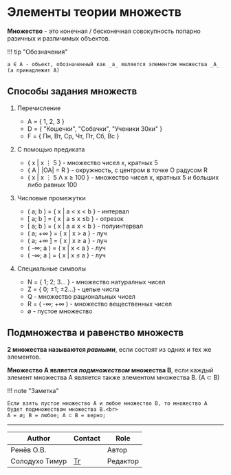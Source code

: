 # Элементы теории множеств

**Множество** - это конечная / бесконечная совокупность попарно разичных и различимых объектов.

!!! tip "Обозначения"

    а ∈ А - объект, обозначенный как _а_ является элементом множества _A_ (а принадлежит А)

## Способы задания множеств  

1. Перечисление

    - A = { 1, 2, 3 }
    - D = { "Кошечки", "Собачки", "Ученики 30ки" }
    - F = { Пн, Вт, Ср, Чт, Пт, Сб, Вс }

2. С помощью предиката<br>

    - { х | х ⋮ 5 } - множество чисел х, кратных 5 <br>
    - { A | |OA| = R } - окружность, с центром в точке О радусом R<br>
    - { x | x ⋮ 5 ⴷ x ≥ 100 } - множество чисел х, кратных 5 и больших либо равных 100

3. Числовые промежутки

    - ( a; b ) = { x | a < x < b } - интервал <br>
    - [ a; b ] = { x | a ≤ x ≤b } - отрезок <br>
    - [ a; b ) = { x | a ≤ x < b } - полуинтервал <br>
    - ( a; +∞ ) = { x | x > a } - луч<br>
    - ( a; +∞ ] = { x | x ≥ a } - луч <br>
    - ( -∞; a ) = { x | x < a } - луч<br>
    - ( -∞; a ] = { x | x ≤ a } - луч

4. Cпециальные символы
  
    - N = { 1; 2; 3... } - множество натуралных чисел<br>
    - Z = { 0; ±1; ±2...} - целые числа <br> 
    - Q - множество рациональных чисел <br>
    - R = ( -∞; +∞ ) - множество вещественных чисел <br>
    - ø - пустое множество

## Подмножества и равенство множеств

**2 множества называются _равными_**, если состоят из одних и тех же элементов.

**Множество А является _подмножеством_ множества В**, если каждый элемент множества А является также элементом множества В. (А ⊂ В)

!!! note "Заметка"

    Если взять пустое множество A и любое множество B, то множество А будет подмножеством множества В.<br>
    A = ø; B = любое; А ⊂ В = верно;

---
| Author         | Contact                       | Role     |
|----------------|-------------------------------|----------|
| Ренёв О.В.     |                               | Автор    |
| Солодухо Тимур | [Тг](https://t.me/TimurS09)   | Редактор |